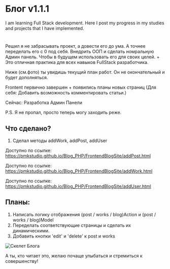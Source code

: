 

# Блог v1.1.1


I am learning Full Stack development.
Here I post my progress in my studies and projects that I have implemented.

#

Решил я не забрасывать проект, а довести его до ума. А точнее переделать его с 0 под себя. Внедрить ООП и сделать номральную Админ панель. Чтобы в будущем использовать его для своих целей. + Это отличная практика для всех навыков FullStack разработчика.

Ниже (см.фото) ты увидишь текущий план работ. Он не окончательный и будет дополняться. 

Frontent первично завершен + появились планы новых страниц
(Для себя: Добавить возможность комментировать статьи.)

Сейчас: Разработка Админ Панели

P.S. Я не пропал, просто теперь могу заходить реже.

## Что сделано?

1. Сделал методы addWork, addPost, addUser 

Доступно по ссылке: https://pmkstudio.github.io/Blog_PHP/FrontendBlogSite/addPost.html

Доступно по ссылке: https://pmkstudio.github.io/Blog_PHP/FrontendBlogSite/addWork.html

Доступно по ссылке: https://pmkstudio.github.io/Blog_PHP/FrontendBlogSite/addUser.html

## Планы: 
1. Написать логику отображения (post / works / blog)Action и (post / works / blog)Model
2. Переделать соответствующие страницы и сделать их динамическими.
3. Добавить кнопки 'edit' и 'delete' к post и works

![Скелет Блога](https://github.com/pmkStudio/Blog_PHP/blob/main/map_of_blogv2.png)

А ты, кто читает это, желаю почаще улыбаться и стремиться к совершенству!
